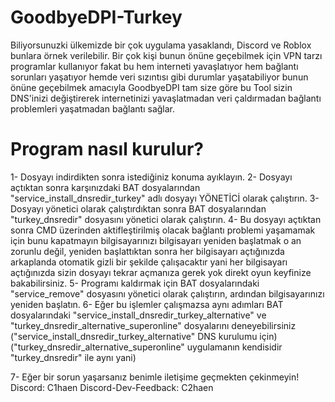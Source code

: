 # GoodbyeDPI-Turkey
Biliyorsunuzki ülkemizde bir çok uygulama yasaklandı, Discord ve Roblox bunlara örnek verilebilir. Bir çok kişi bunun önüne geçebilmek için VPN tarzı programlar kullanıyor fakat bu hem interneti yavaşlatıyor hem bağlantı sorunları yaşatıyor hemde veri sızıntısı gibi durumlar yaşatabiliyor bunun önüne geçebilmek amacıyla GoodbyeDPI tam size göre bu Tool sizin DNS'inizi değiştirerek internetinizi yavaşlatmadan veri çaldırmadan bağlantı problemleri yaşatmadan bağlantı sağlar.

# Program nasıl kurulur?

1- Dosyayı indirdikten sonra istediğiniz konuma ayıklayın.
2- Dosyayı açtıktan sonra karşınızdaki BAT dosyalarından "service_install_dnsredir_turkey" adlı dosyayı YÖNETİCİ olarak çalıştırın.
3- Dosyayı yönetici olarak çalıştırdıktan sonra BAT dosyalarından "turkey_dnsredir" dosyasını yönetici olarak çalıştırın.
4- Bu dosyayı açtıktan sonra CMD üzerinden aktifleştirilmiş olacak bağlantı problemi yaşamamak için bunu kapatmayın bilgisayarınızı bilgisayarı yeniden başlatmak o an zorunlu değil, yeniden başlattıktan sonra her bilgisayarı açtığınızda arkaplanda otomatik gizli bir şekilde çalışacaktır yani her bilgisayarı açtığınızda sizin dosyayı tekrar açmanıza gerek yok direkt oyun keyfinize bakabilirsiniz.
5- Programı kaldırmak için BAT dosyalarındaki "service_remove" dosyasını yönetici olarak çalıştırın, ardından bilgisayarınızı yeniden başlatın.
6- Eğer bu işlemler çalışmazsa aynı adımları BAT dosyalarındaki "service_install_dnsredir_turkey_alternative" ve "turkey_dnsredir_alternative_superonline" dosyalarını deneyebilirsiniz ("service_install_dnsredir_turkey_alternative" DNS kurulumu için) ("turkey_dnsredir_alternative_superonline" uygulamanın kendisidir "turkey_dnsredir" ile aynı yani)

7- Eğer bir sorun yaşarsanız benimle iletişime geçmekten çekinmeyin!
Discord: C1haen
Discord-Dev-Feedback: C2haen
